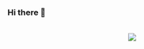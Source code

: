 ### Hi there 👋

<br/>  

<div align="center"><img src="https://github-readme-stats.vercel.app/api?username=ylindev&show_icons=true&count_private=true&hide_border=true" align="center" /></div>
<br />

<!--
**YLinDev/YLinDev** is a ✨ _special_ ✨ repository because its `README.md` (this file) appears on your GitHub profile.

Here are some ideas to get you started:

- 🔭 I’m currently working on ...
- 🌱 I’m currently learning ...
- 👯 I’m looking to collaborate on ...
- 🤔 I’m looking for help with ...
- 💬 Ask me about ...
- 📫 How to reach me: ...
- 😄 Pronouns: ...
- ⚡ Fun fact: ...
-->
